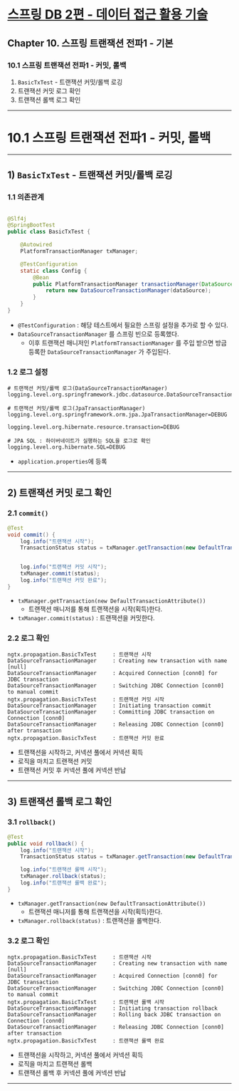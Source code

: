 # <a href = "../README.md" target="_blank">스프링 DB 2편 - 데이터 접근 활용 기술</a>
## Chapter 10. 스프링 트랜잭션 전파1 - 기본
### 10.1 스프링 트랜잭션 전파1 - 커밋, 롤백
1) `BasicTxTest` - 트랜잭션 커밋/롤백 로깅
2) 트랜잭션 커밋 로그 확인
3) 트랜잭션 롤백 로그 확인

---

# 10.1 스프링 트랜잭션 전파1 - 커밋, 롤백

---

## 1) `BasicTxTest` - 트랜잭션 커밋/롤백 로깅

### 1.1 의존관계
```java

@Slf4j
@SpringBootTest
public class BasicTxTest {

    @Autowired
    PlatformTransactionManager txManager;

    @TestConfiguration
    static class Config {
        @Bean
        public PlatformTransactionManager transactionManager(DataSource dataSource) {
            return new DataSourceTransactionManager(dataSource);
        }
    }
}
```
- `@TestConfiguration` : 해당 테스트에서 필요한 스프링 설정을 추가로 할 수 있다.
- `DataSourceTransactionManager` 를 스프링 빈으로 등록했다.
  - 이후 트랜잭션 매니저인 `PlatformTransactionManager` 를 주입 받으면 방금 등록한 `DataSourceTransactionManager` 가 주입된다.

### 1.2 로그 설정
```properties
# 트랜잭션 커밋/롤백 로그(DataSourceTransactionManager)
logging.level.org.springframework.jdbc.datasource.DataSourceTransactionManager=DEBUG

# 트랜잭션 커밋/롤백 로그(JpaTransactionManager)
logging.level.org.springframework.orm.jpa.JpaTransactionManager=DEBUG

logging.level.org.hibernate.resource.transaction=DEBUG

# JPA SQL : 하이버네이트가 실행하는 SQL을 로그로 확인
logging.level.org.hibernate.SQL=DEBUG
```
- `application.properties`에 등록

---

## 2) 트랜잭션 커밋 로그 확인

### 2.1 `commit()`
```java
@Test
void commit() {
    log.info("트랜잭션 시작");
    TransactionStatus status = txManager.getTransaction(new DefaultTransactionAttribute());


    log.info("트랜잭션 커밋 시작");
    txManager.commit(status);
    log.info("트랜잭션 커밋 완료");
}
```
- `txManager.getTransaction(new DefaultTransactionAttribute())`
  - 트랜잭션 매니저를 통해 트랜잭션을 시작(획득)한다.
- `txManager.commit(status)` : 트랜잭션을 커밋한다.

### 2.2 로그 확인
```shell
ngtx.propagation.BasicTxTest     : 트랜잭션 시작
DataSourceTransactionManager     : Creating new transaction with name [null]
DataSourceTransactionManager     : Acquired Connection [conn0] for JDBC transaction
DataSourceTransactionManager     : Switching JDBC Connection [conn0] to manual commit
ngtx.propagation.BasicTxTest     : 트랜잭션 커밋 시작
DataSourceTransactionManager     : Initiating transaction commit
DataSourceTransactionManager     : Committing JDBC transaction on Connection [conn0]
DataSourceTransactionManager     : Releasing JDBC Connection [conn0] after transaction
ngtx.propagation.BasicTxTest     : 트랜잭션 커밋 완료
```
- 트랜잭션을 시작하고, 커넥션 풀에서 커넥션 획득
- 로직을 마치고 트랜잭션 커밋
- 트랜잭션 커밋 후 커넥션 풀에 커넥션 반납

---

## 3) 트랜잭션 롤백 로그 확인

### 3.1 `rollback()`
```java
@Test
public void rollback() {
    log.info("트랜잭션 시작");
    TransactionStatus status = txManager.getTransaction(new DefaultTransactionAttribute());

    log.info("트랜잭션 롤백 시작");
    txManager.rollback(status);
    log.info("트랜잭션 롤백 완료");
}
```
- `txManager.getTransaction(new DefaultTransactionAttribute())`
  - 트랜잭션 매니저를 통해 트랜잭션을 시작(획득)한다.
- `txManager.rollback(status)` : 트랜잭션을 롤백한다.

### 3.2 로그 확인
```shell
ngtx.propagation.BasicTxTest     : 트랜잭션 시작
DataSourceTransactionManager     : Creating new transaction with name [null]
DataSourceTransactionManager     : Acquired Connection [conn0] for JDBC transaction
DataSourceTransactionManager     : Switching JDBC Connection [conn0] to manual commit
ngtx.propagation.BasicTxTest     : 트랜잭션 롤백 시작
DataSourceTransactionManager     : Initiating transaction rollback
DataSourceTransactionManager     : Rolling back JDBC transaction on Connection [conn0]
DataSourceTransactionManager     : Releasing JDBC Connection [conn0] after transaction
ngtx.propagation.BasicTxTest     : 트랜잭션 롤백 완료
```
- 트랜잭션을 시작하고, 커넥션 풀에서 커넥션 획득
- 로직을 마치고 트랜잭션 롤백
- 트랜잭션 롤백 후 커넥션 풀에 커넥션 반납

---
